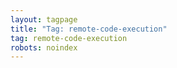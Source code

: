 ```yaml
---
layout: tagpage
title: "Tag: remote-code-execution"
tag: remote-code-execution
robots: noindex
---
```

